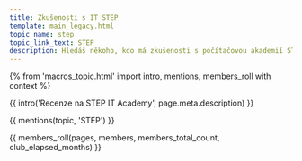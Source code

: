 ```yaml
---
title: Zkušenosti s IT STEP
template: main_legacy.html
topic_name: step
topic_link_text: STEP
description: Hledáš někoho, kdo má zkušenosti s počítačovou akademií STEP? Vyplatí se jejich kurzy?
---
```

{% from 'macros_topic.html' import intro, mentions, members_roll with context %}

{{ intro('Recenze na STEP IT Academy', page.meta.description) }}

{{ mentions(topic, 'STEP') }}

{{ members_roll(pages, members, members_total_count, club_elapsed_months) }}
